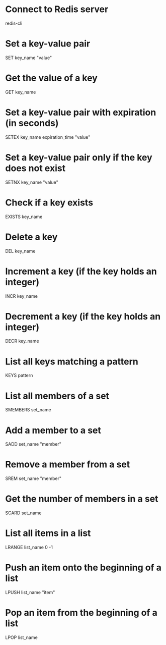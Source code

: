 # Connect to Redis server
redis-cli

# Set a key-value pair
SET key_name "value"

# Get the value of a key
GET key_name

# Set a key-value pair with expiration (in seconds)
SETEX key_name expiration_time "value"

# Set a key-value pair only if the key does not exist
SETNX key_name "value"

# Check if a key exists
EXISTS key_name

# Delete a key
DEL key_name

# Increment a key (if the key holds an integer)
INCR key_name

# Decrement a key (if the key holds an integer)
DECR key_name

# List all keys matching a pattern
KEYS pattern

# List all members of a set
SMEMBERS set_name

# Add a member to a set
SADD set_name "member"

# Remove a member from a set
SREM set_name "member"

# Get the number of members in a set
SCARD set_name

# List all items in a list
LRANGE list_name 0 -1

# Push an item onto the beginning of a list
LPUSH list_name "item"

# Pop an item from the beginning of a list
LPOP list_name

